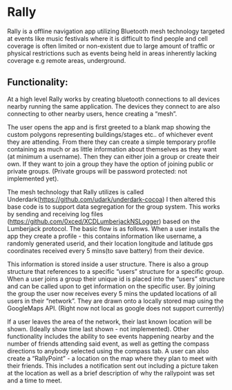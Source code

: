 # Rally
Rally is a offline navigation app utilizing Bluetooth mesh technology targeted at events like music festivals where it is difficult to find people and cell coverage is often limited or non-existent due to large amount of traffic or physical restrictions such as events being held in areas inherently lacking coverage e.g remote areas, underground.

## Functionality:
At a high level Rally works by creating bluetooth connections to all devices nearby running the same application. The devices they connect to are also connecting to other nearby users, hence creating a “mesh”. 

The user opens the app and is first greeted to a blank map showing the custom polygons representing buildings/stages etc.. of whichever event they are attending. From there they can create a simple temporary profile containing as much or as little information about themselves as they want (at minimum a username). Then they can either join a group or create their own. If they want to join a group they have the option of joining public or private groups. (Private groups will be password protected: not implemented yet). 

The mesh technology that Rally utilizes is called Underdark(https://github.com/udark/underdark-cocoa) I then altered this base code is to support data segregation for the group system. This works by sending and receiving log files (https://github.com/0xced/XCDLumberjackNSLogger) based on the Lumberjack protocol. The basic flow is as follows. When a user installs the app they create a profile - this contains information like username, a randomly generated userid, and their location longitude and latitude gps coordinates received every 5 mins(to save battery) from their device. 

This information is stored inside a user structure. There is also a group structure that references to a specific “users” structure for a specific group. When a user joins a group their unique id is placed into the “users” structure and can be called upon to get information on the specific user. By joining the group the user now receives every 5 mins the updated locations of all users in their “network”. They are drawn onto a locally stored map using the GoogleMaps API. (Right now not local as google does not support currently) 

If a user leaves the area of the network, their last known location will be shown. (Ideally show time last shown - not implemented). Other functionality includes the ability to see events happening nearby and the number of friends attending said event, as well as getting the compass directions to anybody selected using the compass tab. A user can also create a “RallyPoint” - a location on the map where they plan to meet with their friends. This includes a notification sent out including a picture taken at the location as well as a brief description of why the rallypoint was set and a time to meet. 
